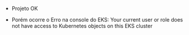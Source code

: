 
- Projeto OK

- Porém ocorre o Erro na console do EKS:
    Your current user or role does not have access to Kubernetes objects on this EKS cluster